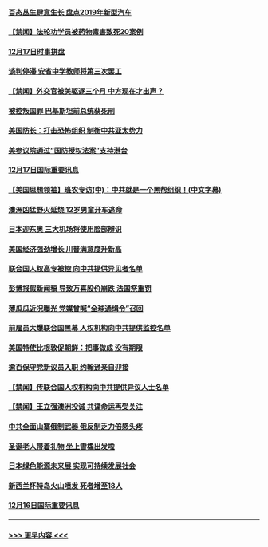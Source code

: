 #### [百态丛生肆意生长 盘点2019年新型汽车](../pages/prog202/a102731663.md?t=12180833) 
#### [【禁闻】法轮功学员被药物毒害致死20案例](../pages/prog202/a102731648.md?t=12180833) 
#### [12月17日时事拼盘](../pages/prog202/a102731589.md?t=12180833) 
#### [谈判停滞 安省中学教师将第三次罢工](../pages/prog202/a102731565.md?t=12180833) 
#### [【禁闻】外交官被美驱逐三个月 中方现在才出声？](../pages/prog202/a102731548.md?t=12180833) 
#### [被控叛国罪 巴基斯坦前总统获死刑](../pages/prog202/a102731435.md?t=12180833) 
#### [美国防长：打击恐怖组织 制衡中共亚太势力](../pages/prog202/a102731419.md?t=12180833) 
#### [美参议院通过“国防授权法案”支持港台](../pages/prog202/a102731407.md?t=12180833) 
#### [12月17日国际重要讯息](../pages/prog202/a102731240.md?t=12180833) 
#### [【美国思想领袖】班农专访(中)：中共就是一个黑帮组织！(中文字幕)](../pages/prog202/a102729959.md?t=12180833) 
#### [澳洲凶猛野火延烧 12岁男童开车逃命](../pages/prog202/a102731181.md?t=12180833) 
#### [日本迎东奥 三大机场将使用脸部辨识](../pages/prog202/a102731092.md?t=12180833) 
#### [美国经济强劲增长 川普满意度升新高](../pages/prog202/a102731052.md?t=12180833) 
#### [联合国人权高专被控 向中共提供异见者名单](../pages/prog202/a102731045.md?t=12180833) 
#### [彭博报假新闻稿 导致万喜股价崩跌 法国祭重罚](../pages/prog202/a102730937.md?t=12180833) 
#### [薄瓜瓜近况曝光 党媒曾喊“全球通缉令”召回](../pages/prog202/a102730850.md?t=12180833) 
#### [前雇员大爆联合国黑幕 人权机构向中共提供监控名单](../pages/prog202/a102730609.md?t=12180833) 
#### [美国特使比根敦促朝鲜：把事做成 没有期限](../pages/prog202/a102730625.md?t=12180833) 
#### [逾百保守党新议员入职  约翰逊亲自迎接](../pages/prog202/a102730778.md?t=12180833) 
#### [【禁闻】传联合国人权机构向中共提供异议人士名单](../pages/prog202/a102730747.md?t=12180833) 
#### [【禁闻】王立强澳洲投诚 共谍命运再受关注](../pages/prog202/a102730693.md?t=12180833) 
#### [中共全面山寨俄制武器 俄反制乏力倍感头疼](../pages/prog202/a102730668.md?t=12180833) 
#### [圣诞老人带着礼物 坐上雪橇出发啦](../pages/prog202/a102730635.md?t=12180833) 
#### [日本绿色能源未来展 实现可持续发展社会](../pages/prog202/a102730564.md?t=12180833) 
#### [新西兰怀特岛火山喷发 死者增至18人](../pages/prog202/a102730589.md?t=12180833) 
#### [12月16日国际重要讯息](../pages/prog202/a102730413.md?t=12180833) 

----
#### [ >>> 更早内容 <<< ](../indexes/prog202-earlier.md)
